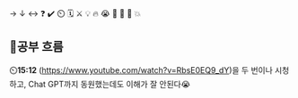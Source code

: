 → ↓ ↔ ❓ ✔️ ⏲️ 🗓️ ⚔️ 💡 🔥 😭 👏 🎵 🚨 💥

## 🧠공부 흐름
⏲️**15:12** <Passing the arguments and creating a thread>(https://www.youtube.com/watch?v=RbsE0EQ9_dY)을 두 번이나 시청하고, Chat GPT까지 동원했는데도 이해가 잘 안된다😭  
